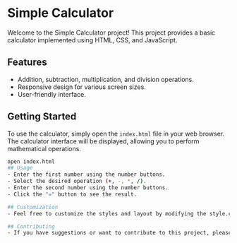 # Simple Calculator

Welcome to the Simple Calculator project! This project provides a basic calculator implemented using HTML, CSS, and JavaScript.

## Features

- Addition, subtraction, multiplication, and division operations.
- Responsive design for various screen sizes.
- User-friendly interface.

## Getting Started

To use the calculator, simply open the `index.html` file in your web browser. The calculator interface will be displayed, allowing you to perform mathematical operations.

```bash
open index.html
## Usage
- Enter the first number using the number buttons.
- Select the desired operation (+, -, *, /).
- Enter the second number using the number buttons.
- Click the "=" button to see the result.

## Customization
- Feel free to customize the styles and layout by modifying the style.css file. You can also add more features or improve the existing ones by editing the script.js file.

## Contributing
- If you have suggestions or want to contribute to this project, please open an issue or create a pull request on GitHub.
